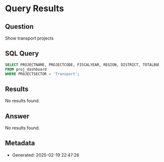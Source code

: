 # Query Results

## Question
Show transport projects

## SQL Query
```sql
SELECT PROJECTNAME, PROJECTCODE, FISCALYEAR, REGION, DISTRICT, TOTALBUDGET, PROJECTSTATUS, PROJECTSECTOR 
FROM proj_dashboard 
WHERE PROJECTSECTOR = 'Transport';
```

## Results
No results found.

## Answer
No results found.

## Metadata
- Generated: 2025-02-19 22:47:26
